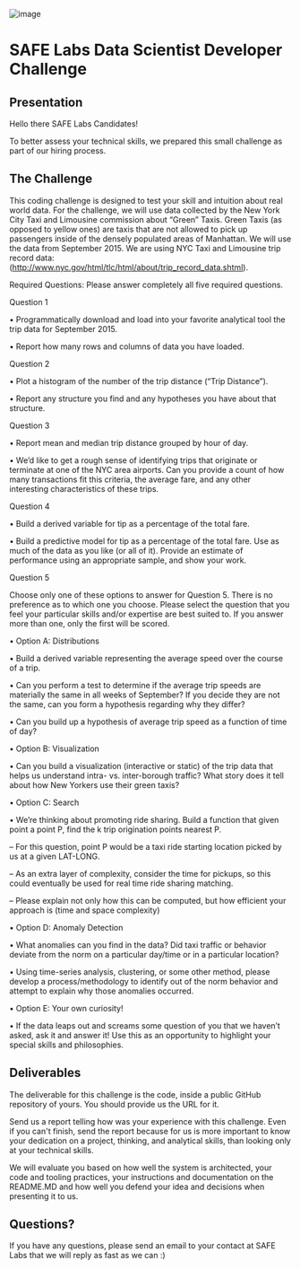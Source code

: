 ![image](https://user-images.githubusercontent.com/97542292/149010462-397d4b1f-e848-4ad1-8980-030bae43fc19.png)

# SAFE Labs Data Scientist Developer Challenge

## Presentation

Hello there SAFE Labs Candidates!

To better assess your technical skills, we prepared this small challenge as part of our hiring process.

## The Challenge

This coding challenge is designed to test your skill and intuition about real world data. For the challenge, we will use data collected by the New York City Taxi and Limousine commission about “Green” Taxis. Green Taxis (as opposed to yellow ones) are taxis that are not allowed to pick up passengers inside of the densely populated areas of Manhattan. We will use the data from September 2015. We are using NYC Taxi and Limousine trip record data: (http://www.nyc.gov/html/tlc/html/about/trip_record_data.shtml).

Required Questions: Please answer completely all five required questions.

Question 1

•             Programmatically download and load into your favorite analytical tool the trip data for September 2015.

•             Report how many rows and columns of data you have loaded.

Question 2

•             Plot a histogram of the number of the trip distance (“Trip Distance”).

•             Report any structure you find and any hypotheses you have about that structure.

Question 3

•             Report mean and median trip distance grouped by hour of day.

•             We’d like to get a rough sense of identifying trips that originate or terminate at one of the NYC area airports. Can you provide a count of how many transactions fit this criteria, the average fare, and any other interesting characteristics of these trips.

Question 4

•             Build a derived variable for tip as a percentage of the total fare.

•             Build a predictive model for tip as a percentage of the total fare. Use as much of the data as you like (or all of it). Provide an estimate of performance using an appropriate sample, and show your work.

Question 5

Choose only one of these options to answer for Question 5. There is no preference as to which one you choose. Please select the question that you feel your particular skills and/or expertise are best suited to. If you answer more than one, only the first will be scored.

•             Option A: Distributions

•             Build a derived variable representing the average speed over the course of a trip.

•             Can you perform a test to determine if the average trip speeds are materially the same in all weeks of September? If you decide they are not the same, can you form a hypothesis regarding why they differ?

•             Can you build up a hypothesis of average trip speed as a function of time of day?

•             Option B: Visualization

•             Can you build a visualization (interactive or static) of the trip data that helps us understand intra- vs. inter-borough traffic? What story does it tell about how New Yorkers use their green taxis?

•             Option C: Search

•             We’re thinking about promoting ride sharing. Build a function that given point a point P, find the k trip origination points nearest P.

–             For this question, point P would be a taxi ride starting location picked by us at a given LAT-LONG.

–             As an extra layer of complexity, consider the time for pickups, so this could eventually be used for real time ride sharing matching.

–             Please explain not only how this can be computed, but how efficient your approach is (time and space complexity)

•             Option D: Anomaly Detection

•             What anomalies can you find in the data? Did taxi traffic or behavior deviate from the norm on a particular day/time or in a particular location?

•             Using time-series analysis, clustering, or some other method, please develop a process/methodology to identify out of the norm behavior and attempt to explain why those anomalies occurred.

•             Option E: Your own curiosity!

•             If the data leaps out and screams some question of you that we haven’t asked, ask it and answer it! Use this as an opportunity to highlight your special skills and philosophies.

## Deliverables

The deliverable for this challenge is the code, inside a public GitHub repository of yours. You should provide us the URL for it.

Send us a report telling how was your experience with this challenge. Even if you can't finish, send the report because for us is more important to know your dedication on a project, thinking, and analytical skills, than looking only at your technical skills.

We will evaluate you based on how well the system is architected, your code and tooling practices, your instructions and documentation on the README.MD and how well you defend your idea and decisions when presenting it to us.

## Questions?

If you have any questions, please send an email to your contact at SAFE Labs that we will reply as fast as we can :)
